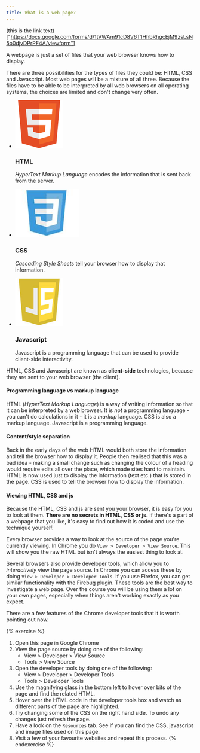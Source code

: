 ```yaml
---
title: What is a web page?
---
```


(this is the link text)["https://docs.google.com/forms/d/1tVWAm91cD8V6T1HhbRhgcEjM9zsLsN5o0djvDPrPF4A/viewform"]

A webpage is just a set of files that your web browser knows how to display.

There are three possibilities for the types of files they could be: HTML, CSS and Javascript. Most web pages will be a mixture of all three. Because the files have to be able to be interpreted by all web browsers on all operating systems, the choices are limited and don't change very often.

<ul class="thumbnails">
  <li class="span3">
    <div class="thumbnail">
      <img src="/assets/html5_logo_128.png" style="height: 128px;" alt="">
      <h3>HTML</h3>
      <p><em>HyperText Markup Language</em> encodes the information that is sent back from the server.</p>
    </div>
  </li>
  <li class="span3">
    <div class="thumbnail">
      <img src="/assets/css.jpeg"  style="height: 128px;" alt="">
      <h3>CSS</h3>
      <p><em>Cascading Style Sheets</em> tell your browser how to display that information.</p>
    </div>
  </li>
  <li class="span3">
    <div class="thumbnail">
      <img src="/assets/js.jpeg"  style="height: 128px;" alt="">
      <h3>Javascript</h3>
      <p>Javascript is a programming language that can be used to provide client-side interactivity.</p>
    </div>
</li>
</ul>

HTML, CSS and Javascript are known as **client-side** technologies, because they are sent to your web browser (the client).

#### Programming language vs markup language

HTML (*HyperText Markup Language*) is a way of writing information so that it can be interpreted by a web browser. It is *not* a programming language - you can't do calculations in it - it is a _markup_ language. CSS is also a markup language. Javascript is a programming language.

#### Content/style separation

Back in the early days of the web HTML would both store the information and tell the browser how to display it. People then realised that this was a bad idea - making a small change such as changing the colour of a heading would require edits all over the place, which made sites hard to maintain. HTML is now used just to display the information (text etc.) that is stored in the page. CSS is used to tell the browser how to display the information.

#### Viewing HTML, CSS and js

Because the HTML, CSS and js are sent you your browser, it is easy for you to look at them. **There are no secrets in HTML, CSS or js.** If there's a part of a webpage that you like, it's easy to find out how it is coded and use the technique yourself.

Every browser provides a way to look at the source of the page you're currently viewing. In Chrome you do `View > Developer > View Source`. This will show you the raw HTML but isn't always the easiest thing to look at.

Several browsers also provide developer tools, which allow you to *interactively* view the page source. In Chrome you can access these by doing `View > Developer > Developer Tools`. If you use Firefox, you can get similar functionality with the Firebug plugin. These tools are the best way to investigate a web page. Over the course you will be using them a lot on your own pages, especially when things aren't working exactly as you expect.

There are a few features of the Chrome developer tools that it is worth pointing out now.


{% exercise %}
1. Open this page in Google Chrome
2. View the page source by doing one of the following:
    * View > Developer > View Source
    * Tools > View Source
3. Open the developer tools by doing one of the following:
    * View > Developer > Developer Tools
    * Tools > Developer Tools
4. Use the magnifying glass in the bottom left to hover over bits of the page and find the related HTML.
5. Hover over the HTML code in the developer tools box and watch as different parts of the page are highlighted.
6. Try changing some of the CSS on the right hand side. To undo any changes just refresh the page.
7. Have a look on the `Resources` tab. See if you can find the CSS, javascript and image files used on this page.
8. Visit a few of your favourite websites and repeat this process.
{% endexercise %}
